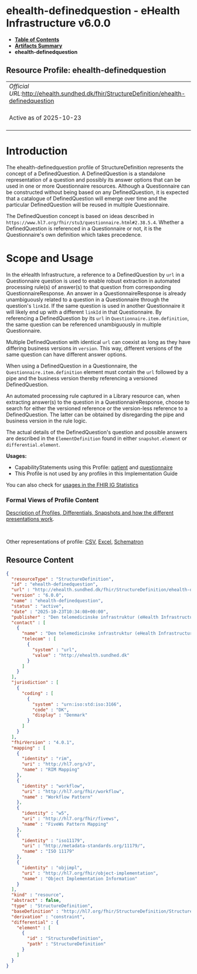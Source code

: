 # ehealth-definedquestion - eHealth Infrastructure v6.0.0

* [**Table of Contents**](toc.md)
* [**Artifacts Summary**](artifacts.md)
* **ehealth-definedquestion**

## Resource Profile: ehealth-definedquestion 

| | |
| :--- | :--- |
| *Official URL*:http://ehealth.sundhed.dk/fhir/StructureDefinition/ehealth-definedquestion | *Version*:6.0.0 |
| Active as of 2025-10-23 | *Computable Name*:ehealth-definedquestion |

# Introduction

The ehealth-definedquestion profile of StructureDefinition represents the concept of a DefinedQuestion. A DefinedQuestion is a standalone representation of a question and possibly its answer options that can be used in one or more Questionnaire resources. Although a Questionnaire can be constructed without being based on any DefinedQuestion, it is expected that a catalogue of DefinedQuestion will emerge over time and the particular DefinedQuestion will be reused in multiple Questionnaire.

The DefinedQuestion concept is based on ideas described in `https://www.hl7.org/fhir/stu3/questionnaire.html#2.38.5.4`. Whether a DefinedQuestion is referenced in a Questionnaire or not, it is the Questionnaire's own definition which takes precedence.

# Scope and Usage

In the eHealth Infrastructure, a reference to a DefinedQuestion by `url` in a Questionnaire question is used to enable robust extraction in automated processing rule(s) of answer(s) to that question from corresponding QuestionnaireResponse. An answer in a QuestionnaireResponse is already unambiguously related to a question in a Questionnaire through the question's `linkId`. If the same question is used in another Questionnaire it will likely end up with a different `linkId` in that Questionnaire. By referencing a DefinedQuestion by its `url` in `Questionnaire.item.definition`, the same question can be referenced unambiguously in multiple Questionnaire.

Multiple DefinedQuestion with identical `url` can coexist as long as they have differing business versions in `version`. This way, different versions of the same question can have different answer options.

When using a DefinedQuestion in a Questionnaire, the `Questionnaire.item.definition` element must contain the `url` followed by a pipe and the business version thereby referencing a versioned DefinedQuestion.

An automated processing rule captured in a Library resource can, when extracting answer(s) to the question in a QuestionnaireResponse, choose to search for either the versioned reference or the version-less reference to a DefinedQuestion. The latter can be obtained by disregarding the pipe and business version in the rule logic.

The actual details of the DefinedQuestion's question and possible answers are described in the `ElementDefinition` found in either `snapshot.element` or `differential.element`.

**Usages:**

* CapabilityStatements using this Profile: [patient](CapabilityStatement-patient.md) and [questionnaire](CapabilityStatement-questionnaire.md)
* This Profile is not used by any profiles in this Implementation Guide

You can also check for [usages in the FHIR IG Statistics](https://packages2.fhir.org/xig/dk.ehealth.sundhed.fhir.ig.core|current/StructureDefinition/ehealth-definedquestion)

### Formal Views of Profile Content

 [Description of Profiles, Differentials, Snapshots and how the different presentations work](http://build.fhir.org/ig/FHIR/ig-guidance/readingIgs.html#structure-definitions). 

 

Other representations of profile: [CSV](StructureDefinition-ehealth-definedquestion.csv), [Excel](StructureDefinition-ehealth-definedquestion.xlsx), [Schematron](StructureDefinition-ehealth-definedquestion.sch) 



## Resource Content

```json
{
  "resourceType" : "StructureDefinition",
  "id" : "ehealth-definedquestion",
  "url" : "http://ehealth.sundhed.dk/fhir/StructureDefinition/ehealth-definedquestion",
  "version" : "6.0.0",
  "name" : "ehealth-definedquestion",
  "status" : "active",
  "date" : "2025-10-23T10:34:08+00:00",
  "publisher" : "Den telemedicinske infrastruktur (eHealth Infrastructure)",
  "contact" : [
    {
      "name" : "Den telemedicinske infrastruktur (eHealth Infrastructure)",
      "telecom" : [
        {
          "system" : "url",
          "value" : "http://ehealth.sundhed.dk"
        }
      ]
    }
  ],
  "jurisdiction" : [
    {
      "coding" : [
        {
          "system" : "urn:iso:std:iso:3166",
          "code" : "DK",
          "display" : "Denmark"
        }
      ]
    }
  ],
  "fhirVersion" : "4.0.1",
  "mapping" : [
    {
      "identity" : "rim",
      "uri" : "http://hl7.org/v3",
      "name" : "RIM Mapping"
    },
    {
      "identity" : "workflow",
      "uri" : "http://hl7.org/fhir/workflow",
      "name" : "Workflow Pattern"
    },
    {
      "identity" : "w5",
      "uri" : "http://hl7.org/fhir/fivews",
      "name" : "FiveWs Pattern Mapping"
    },
    {
      "identity" : "iso11179",
      "uri" : "http://metadata-standards.org/11179/",
      "name" : "ISO 11179"
    },
    {
      "identity" : "objimpl",
      "uri" : "http://hl7.org/fhir/object-implementation",
      "name" : "Object Implementation Information"
    }
  ],
  "kind" : "resource",
  "abstract" : false,
  "type" : "StructureDefinition",
  "baseDefinition" : "http://hl7.org/fhir/StructureDefinition/StructureDefinition",
  "derivation" : "constraint",
  "differential" : {
    "element" : [
      {
        "id" : "StructureDefinition",
        "path" : "StructureDefinition"
      }
    ]
  }
}

```
